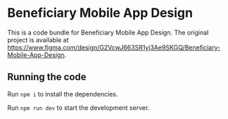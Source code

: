 
  # Beneficiary Mobile App Design

  This is a code bundle for Beneficiary Mobile App Design. The original project is available at https://www.figma.com/design/G2VcwJ663SR1yj3Ae9SKGQ/Beneficiary-Mobile-App-Design.

  ## Running the code

  Run `npm i` to install the dependencies.

  Run `npm run dev` to start the development server.
  